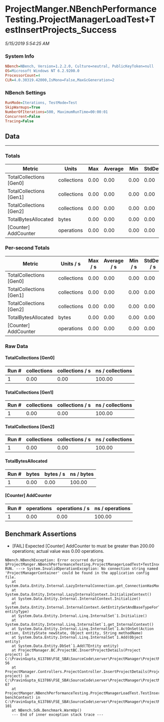 ﻿# ProjectManger.NBenchPerformanceTesting.ProjectManagerLoadTest+TestInsertProjects_Success
_5/15/2019 5:54:25 AM_
### System Info
```ini
NBench=NBench, Version=1.2.2.0, Culture=neutral, PublicKeyToken=null
OS=Microsoft Windows NT 6.2.9200.0
ProcessorCount=4
CLR=4.0.30319.42000,IsMono=False,MaxGcGeneration=2
```

### NBench Settings
```ini
RunMode=Iterations, TestMode=Test
SkipWarmups=True
NumberOfIterations=500, MaximumRunTime=00:00:01
Concurrent=False
Tracing=False
```

## Data
-------------------

### Totals
|          Metric |           Units |             Max |         Average |             Min |          StdDev |
|---------------- |---------------- |---------------- |---------------- |---------------- |---------------- |
|TotalCollections [Gen0] |     collections |            0.00 |            0.00 |            0.00 |            0.00 |
|TotalCollections [Gen1] |     collections |            0.00 |            0.00 |            0.00 |            0.00 |
|TotalCollections [Gen2] |     collections |            0.00 |            0.00 |            0.00 |            0.00 |
|TotalBytesAllocated |           bytes |            0.00 |            0.00 |            0.00 |            0.00 |
|[Counter] AddCounter |      operations |            0.00 |            0.00 |            0.00 |            0.00 |

### Per-second Totals
|          Metric |       Units / s |         Max / s |     Average / s |         Min / s |      StdDev / s |
|---------------- |---------------- |---------------- |---------------- |---------------- |---------------- |
|TotalCollections [Gen0] |     collections |            0.00 |            0.00 |            0.00 |            0.00 |
|TotalCollections [Gen1] |     collections |            0.00 |            0.00 |            0.00 |            0.00 |
|TotalCollections [Gen2] |     collections |            0.00 |            0.00 |            0.00 |            0.00 |
|TotalBytesAllocated |           bytes |            0.00 |            0.00 |            0.00 |            0.00 |
|[Counter] AddCounter |      operations |            0.00 |            0.00 |            0.00 |            0.00 |

### Raw Data
#### TotalCollections [Gen0]
|           Run # |     collections | collections / s |ns / collections |
|---------------- |---------------- |---------------- |---------------- |
|               1 |            0.00 |            0.00 |          100.00 |

#### TotalCollections [Gen1]
|           Run # |     collections | collections / s |ns / collections |
|---------------- |---------------- |---------------- |---------------- |
|               1 |            0.00 |            0.00 |          100.00 |

#### TotalCollections [Gen2]
|           Run # |     collections | collections / s |ns / collections |
|---------------- |---------------- |---------------- |---------------- |
|               1 |            0.00 |            0.00 |          100.00 |

#### TotalBytesAllocated
|           Run # |           bytes |       bytes / s |      ns / bytes |
|---------------- |---------------- |---------------- |---------------- |
|               1 |            0.00 |            0.00 |          100.00 |

#### [Counter] AddCounter
|           Run # |      operations |  operations / s | ns / operations |
|---------------- |---------------- |---------------- |---------------- |
|               1 |            0.00 |            0.00 |          100.00 |


## Benchmark Assertions

* [FAIL] Expected [Counter] AddCounter to must be greater than 200.00 operations; actual value was 0.00 operations.

```
NBench.NBenchException: Error occurred during $ProjectManger.NBenchPerformanceTesting.ProjectManagerLoadTest+TestInsertProjects_Success RUN. ---> System.InvalidOperationException: No connection string named 'ProjectManagerContainer' could be found in the application config file.
   at System.Data.Entity.Internal.LazyInternalConnection.get_ConnectionHasModel()
   at System.Data.Entity.Internal.LazyInternalContext.InitializeContext()
   at System.Data.Entity.Internal.InternalContext.Initialize()
   at System.Data.Entity.Internal.InternalContext.GetEntitySetAndBaseTypeForType(Type entityType)
   at System.Data.Entity.Internal.Linq.InternalSet`1.Initialize()
   at System.Data.Entity.Internal.Linq.InternalSet`1.get_InternalContext()
   at System.Data.Entity.Internal.Linq.InternalSet`1.ActOnSet(Action action, EntityState newState, Object entity, String methodName)
   at System.Data.Entity.Internal.Linq.InternalSet`1.Add(Object entity)
   at System.Data.Entity.DbSet`1.Add(TEntity entity)
   at ProjectManager.BC.ProjectBC.InsertProjectDetails(Project project) in C:\PravinGupta_613786\FSE_SBA\SourceCode\server\ProjectManager\ProjectManager\BC\ProjectBC.cs:line 56
   at ProjectManager.Controllers.ProjectController.InsertProjectDetails(Project project) in C:\PravinGupta_613786\FSE_SBA\SourceCode\server\ProjectManager\ProjectManager\Controllers\ProjectController.cs:line 67
   at ProjectManger.NBenchPerformanceTesting.ProjectManagerLoadTest.TestInsertProjects_Success(BenchmarkContext benchContext) in C:\PravinGupta_613786\FSE_SBA\SourceCode\server\ProjectManager\ProjectManger.NBenchPerformanceTesting\ProjectManagerLoadTest.cs:line 101
   at NBench.Sdk.Benchmark.WarmUp()
   --- End of inner exception stack trace ---
```

